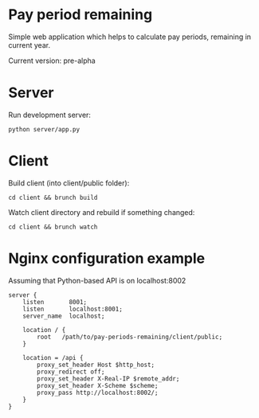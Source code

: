 Pay period remaining
=====================

Simple web application which helps to calculate pay periods, remaining in current year.

Current version: pre-alpha

# Server

Run development server:

	python server/app.py

# Client

Build client (into client/public folder):

    cd client && brunch build

Watch client directory and rebuild if something changed:

    cd client && brunch watch

# Nginx configuration example

Assuming that Python-based API is on localhost:8002

    server {
        listen       8001;
        listen       localhost:8001;
        server_name  localhost;

   		location / {
       		root   /path/to/pay-periods-remaining/client/public;
       	}

       	location = /api {
        	proxy_set_header Host $http_host;
        	proxy_redirect off;
        	proxy_set_header X-Real-IP $remote_addr;
        	proxy_set_header X-Scheme $scheme;
        	proxy_pass http://localhost:8002/;
    	}
	}